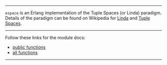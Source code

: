 
---

`espace` is an Erlang implementation of the Tuple Spaces (or Linda) paradigm.
Details of the paradigm can be found on Wikipedia for
[Linda](https://en.wikipedia.org/wiki/Linda_(coordination_language)) and
[Tuple Spaces](https://en.wikipedia.org/wiki/Tuple_space).

---

Follow these links for the module docs:

* [public functions](edoc/index.html)
* [all functions](edoc_dev/index.html)

---
